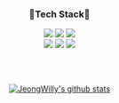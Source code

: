 <div align="center">
  
### 🌟Tech Stack🌟
<p>
  <img src="https://img.shields.io/badge/ROS-22314E?style=for-the-badge&logo=ROS&logoColor=ffffff">
  <img src="https://img.shields.io/badge/Spring-6DB33F?style=for-the-badge&logo=Spring&logoColor=ffffff">
  <img src="https://img.shields.io/badge/SpringBoot-6DB33F?style=for-the-badge&logo=SpringBoot&logoColor=ffffff">

  <br/>
  <img src="https://img.shields.io/badge/C-A8B9CC?style=for-the-badge&logo=C&logoColor=black">
  <img src="https://img.shields.io/badge/C++-00599C?style=for-the-badge&logo=C++&logoColor=black">
  <img src="https://img.shields.io/badge/Linux-FCC624?style=for-the-badge&logo=Linux&logoColor=ffffff">
  <br/>
</p>
  
<br/> 
  
<br/> 
  
[![JeongWilly's github stats](https://github-readme-stats.vercel.app/api/top-langs/?username=JeongWilly&show_icons=true&hide_border=true&title_color=004386&icon_color=004386&layout=compact)](https://github.com/JeongWilly)

</div>
